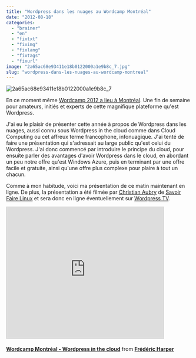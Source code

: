 ```yaml
---
title: "Wordpress dans les nuages au Wordcamp Montréal"
date: "2012-08-18"
categories: 
  - "brainer"
  - "en"
  - "fixtxt"
  - "fiximg"
  - "fixlang"
  - "fixtags"
  - "fixurl"
image: "2a65ac68e93411e18b0122000a1e9b8c_7.jpg"
slug: "wordpress-dans-les-nuages-au-wordcamp-montreal"
---
```


![](images/2a65ac68e93411e18b0122000a1e9b8c_7.jpg "2a65ac68e93411e18b0122000a1e9b8c_7")

En ce moment même [Wordcamp 2012 a lieu à Montréal](https://2012.montreal.wordcamp.org/). Une fin de semaine pour amateurs, initiés et experts de cette magnifique plateforme qu'est Wordpress.

J'ai eu le plaisir de présenter cette année à propos de Wordpress dans les nuages, aussi connu sous Wordpress in the cloud comme dans Cloud Computing ou cet affreux terme francophone, infonuagique. J'ai tenté de faire une présentation qui s'adressait au large public qu'est celui du Wordpress. J'ai donc commencé par introduire le principe du cloud, pour ensuite parler des avantages d'avoir Wordpress dans le cloud, en abordant un peu notre offre qu'est Windows Azure, puis en terminant par une offre facile et gratuite, ainsi qu'une offre plus complexe pour plaire à tout un chacun.

Comme à mon habitude, voici ma présentation de ce matin maintenant en ligne. De plus, la présentation a été filmée par [Christian Aubry](https://christian.aubry.org/) de [Savoir Faire Linux](https://www.savoirfairelinux.com/) et sera donc en ligne éventuellement sur [Wordpress TV](https://wordpress.tv/).

<iframe src="https://www.slideshare.net/slideshow/embed_code/key/31MOiDjCef1F6z" width="427" height="356" frameborder="0" marginwidth="0" marginheight="0" scrolling="no" style="border:1px solid #CCC;border-width:1px;margin-bottom:5px;max-width:100%" allowfullscreen></iframe>

**[Wordcamp Montréal - Wordpress in the cloud](https://www.slideshare.net/fredericharper/wordcamp-montral-wordpress-in-the-cloud "Wordcamp Montréal - Wordpress in the cloud")** from **[Frédéric Harper](https://www.slideshare.net/fredericharper)**
